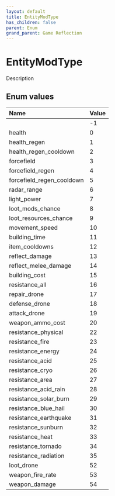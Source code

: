 ```yaml
---
layout: default
title: EntityModType
has_children: false
parent: Enum
grand_parent: Game Reflection
---
```

# EntityModType
Description 

## Enum values

| Name | Value |
|:----------|:--------------|
|  | -1 |
| health | 0 |
| health_regen | 1 |
| health_regen_cooldown | 2 |
| forcefield | 3 |
| forcefield_regen | 4 |
| forcefield_regen_cooldown | 5 |
| radar_range | 6 |
| light_power | 7 |
| loot_mods_chance | 8 |
| loot_resources_chance | 9 |
| movement_speed | 10 |
| building_time | 11 |
| item_cooldowns | 12 |
| reflect_damage | 13 |
| reflect_melee_damage | 14 |
| building_cost | 15 |
| resistance_all | 16 |
| repair_drone | 17 |
| defense_drone | 18 |
| attack_drone | 19 |
| weapon_ammo_cost | 20 |
| resistance_physical | 22 |
| resistance_fire | 23 |
| resistance_energy | 24 |
| resistance_acid | 25 |
| resistance_cryo | 26 |
| resistance_area | 27 |
| resistance_acid_rain | 28 |
| resistance_solar_burn | 29 |
| resistance_blue_hail | 30 |
| resistance_earthquake | 31 |
| resistance_sunburn | 32 |
| resistance_heat | 33 |
| resistance_tornado | 34 |
| resistance_radiation | 35 |
| loot_drone | 52 |
| weapon_fire_rate | 53 |
| weapon_damage | 54 |

